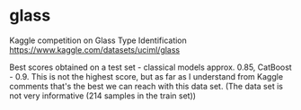 # glass
Kaggle competition on Glass Type Identification
https://www.kaggle.com/datasets/uciml/glass

Best scores obtained on a test set - classical models approx. 0.85, CatBoost - 0.9.
This is not the highest score, but as far as I understand from Kaggle comments that's the best we can reach with this data set.
(The data set is not very informative (214 samples in the train set))
